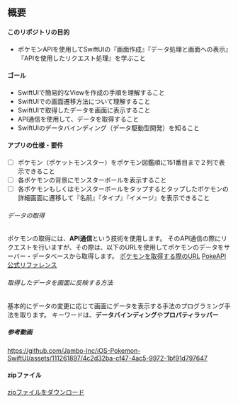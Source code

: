 
## 概要 

#### このリポジトリの目的

- ポケモンAPIを使用してSwiftUIの『画面作成』『データ処理と画面への表示』『APIを使用したリクエスト処理』を学ぶこと

#### ゴール
- SwiftUIで簡易的なViewを作成の手順を理解すること
- SwiftUIでの画面遷移方法について理解すること
- SwiftUIで取得したデータを画面に表示すること
- API通信を使用して、データを取得すること
- SwiftUIのデータバインディング（データ駆動型開発）を知ること

#### アプリの仕様・要件
- [ ] ポケモン（ポケットモンスター）をポケモン図鑑順に151番目まで２列で表示できること
- [ ] 各ポケモンの背景にモンスターボールを表示すること
- [ ] 各ポケモンもしくはモンスターボールをタップするとタップしたポケモンの詳細画面に遷移して『名前』『タイプ』『イメージ』を表示できること

###### データの取得

ポケモンの取得には、**API通信**という技術を使用します。
そのAPI通信の際にリクエストを行いますが、その際は、以下のURLを使用してポケモンのデータをサーバー・データベースから取得します。
[ポケモンを取得する際のURL](https://pokeapi.co/api/v2/pokemon/)
[PokeAPI公式リファレンス](https://pokeapi.co/)

###### 取得したデータを画面に反映する方法
基本的にデータの変更に応じて画面にデータを表示する手法のプログラミング手法を取ります。
キーワードは、**データバインディング**や**プロパティラッパー**

##### 参考動画

https://github.com/Jambo-Inc/iOS-Pokemon-SwiftUI/assets/111261897/4c2d32ba-cf47-4ac5-9972-1bf91d797647

#### zipファイル

[zipファイルをダウンロード](https://github.com/Jambo-Inc/iOS-Pokemon-SwiftUI-Hands-On/files/14712930/PokemonHandsOn.zip)
